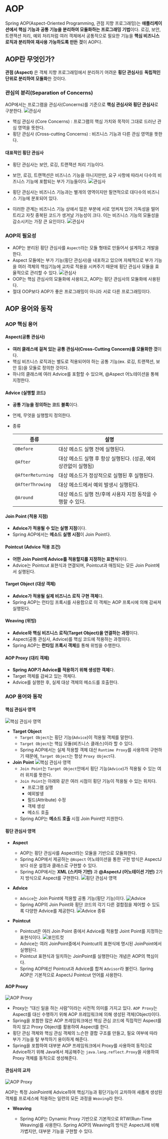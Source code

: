 # AOP

Spring AOP(Aspect-Oriented Programming, 관점 지향 프로그래밍)는 **애플리케이션에서 핵심 기능과 공통 기능을 분리하여 모듈화하는 프로그래밍 기법**이다. 로깅, 보안, 트랜잭션 처리, 예외 처리처럼 여러 객체에서 공통적으로 필요한 기능을 **핵심 비즈니스 로직과 분리하여 재사용 가능하도록 만든 것**이 AOP다.

## AOP란 무엇인가?

**관점 (Aspect)** 은 객체 지향 프로그래밍에서 분리하기 어려운 **횡단 관심사**를 **독립적인 단위로 분리하여 모듈화**한 것이다.

### 관심의 분리(Separation of Concerns)

AOP에서는 프로그램을 관심사(Concerns)를 기준으로 **핵심 관심사와 횡단 관심사**로 구분한다.
![관심사](../../images/5-1.png)
- 핵심 관심사 (Core Concerns) : 프로그램의 핵심 가치와 목적이 그대로 드러난 관심 영역을 뜻한다.
- 횡단 관심사 (Cross-cutting Concerns) : 비즈니스 기능과 다른 관심 영역을 뜻한다. 

#### 대표적인 횡단 관심사
- 횡단 관심사는 보안, 로깅, 트랜잭션 처리 기능이다. 
- 보안, 로깅, 트랜잭션은 비즈니스 기능을 아니지만만, 요구 사항에 따라서 다수의 비즈니스 기능에 포함되는 부가 기능들이다.
![관심사](../../images/5-2.png)

- 횡단 관심사는 비즈니스 기능과는 별개의 영역이지만 필연적으로 대다수의 비즈니스 기능에 분포되어 있다.
- 이러한 관계는 비즈니스 기능 상에서 많은 부분에 서로 엉켜져 있어 가독성을 떨어트리고 자칫 중복된 코드가 생겨날 가능성이 크다. 이는 비즈니스 기능의 모듈성을 감소시키는 가장 큰 요인이다.
![관심사](../../images/5-3.png)

### AOP의 필요성
- AOP는 분리된 횡단 관심사를 `Aspect`라는 모듈 형태로 만들어서 설계하고 개발을 한다.
- Aspect 모듈에는 부가 기능(횡단 관심사)을 내포하고 있으며 자체적으로 부가 기능을 여러 객체의 핵심기능에 교차로 적용을 시켜주기 때문에  횡단 관심사 모듈을 효율적으로 관리할 수 있다.
![관심사](../../images/5-4.png)
- OOP는 핵심 관심사의 모듈화에 사용되고, AOP는 횡단 관심사의 모듈화에 사용된다.
- 절대 OOP보다 AOP가 좋은 프로그래밍이 아니라 서로 다른 프로그래밍이다.

## AOP 용어와 동작

### AOP 핵심 용어

#### Aspect(공통 관심사)
- **여러 클래스에 걸쳐 있는 공통 관심사(Cross-Cutting Concern)를 모듈화한 것**이다.
- 핵심 비즈니스 로직과는 별도로 적용되어야 하는 공통 기능(ex. 로깅, 트랜잭션, 보안 등)을 모듈로 정의한 것이다.
- 하나의 클래스에 여러 Advice를 포함할 수 있으며, @Aspect 어노테이션을 통해 지정한다.

#### Advice (실행할 코드)
- **공통 기능을 정의하는 코드 블록**이다.
- 언제, 무엇을 실행할지 정의한다.
- 종류

    | 종류 | 설명 |
    |---|---|
    | `@Before` | 대상 메소드 실행 전에 실행된다. |
    | `@After` | 대상 메소드 실행 후 항상 실행된다. (성공, 예외 상관없이 실행됨) |
    | `@AfterReturning` | 대상 메소드가 정상적으로 실행된 후 실행된다. |
    | `@AfterThrowing` | 대상 메소드에서 예외 발생시 실행된다. |
    | `@Around` | 대상 메소드 실행 전/후에 사용자 지정 동작을 수행할 수 있다. |

#### Join Point (적용 지점)
- **Advice가 적용될 수 있는 실행 지점**이다.
- Spring AOP에서는 **메소드 실행 시점**이 Join Point다.

#### Pointcut (Advice 적용 조건)
- **어떤 Join Point에 Advice를 적용할지를 지정하는 표현식**이다.
- Advice는 Pointcut 표현식과 연결되며, Pointcut과 매칭되는 모든 Join Point에서 실행된다.

#### Target Object (대상 객체)
- **Advice가 적용될 실제 비즈니스 로직 구현 객체**다.
- Spring AOP는 런타임 프록시를 사용함으로 이 객체는 AOP 프록시에 의해 감싸져 실행된다.

#### Weaving (위빙)
- **Advice와 핵심 비즈니스 로직(Target Object)을 연결하는 과정**이다.
- Aspect(공통 관심사, Advice)를 핵심 코드에 적용하는 과정이다.
- Spring AOP는 **런타임 프록시 객체**를 통해 위빙을 수행한다.

#### AOP Proxy (대리 객체)
- **Spring AOP가 Advice를 적용하기 위해 생성한 객체**다.
- Target 객체를 감싸고 있는 객체다.
- Advice를 실행한 후, 실제 대상 객체의 메소드를 호출한다.

### AOP 용어와 동작

#### 핵심 관심사 영역
![핵심 관심사 영역](../../images/5-5.png)

- **Target Object**
  - `Target Object`는 횡단 기능(`Advice`)이 적용될 객체를 말한다.
  - `Target Object`는 핵심 모듈(비즈니스 클래스)이라 할 수 있다.
  - Spring AOP에서는 실제 적용할 객체 대산 `Runtime Proxy`를 사용하여 구현하기 때문에, `Target Object`는 항상 `Proxy Object`다.
- **Join Point**
    ![핵심 관심사 영역](../../images/5-6.png)
  - `Join Point`는 `Target Object`안에서 횡단 기능(`Advice`)가 적용될 수 있는 여러 위치를 뜻한다.
  - `Join Point`는 아래와 같은 여러 시점이 횡단 기능이 적용될 수 있는 위치다.
    - 프로그램 실행
    - 예외발생
    - 필드(Attribute) 수정
    - 객체 생성
    - 메소드 호출 
  - Spring AOP는 **메소드 호출** 시점 Join Point만 지원한다.

#### 횡단 관심사 영역
- **Aspect**
  - AOP는 횡단 관심사를 Aspect라는 모듈을 기반으로 모듈화한다.
  - Spring AOP에서 제공하는 `@Aspect` 어노테이션을 통한 구현 방식은 AspectJ보다 쉬운 설정과 클래스로 구현할 수 있다.
  - Spring AOP에서는 **XML (스키마 기반)** 과 **@AspectJ (어노테이션 기반)** 2가지 방식으로 Aspect를 구현한다.
![횡단 관심사 영역](../../images/5-7.png)

- **Advice**
  - `Advice`는 Join Point에 적용할 공통 기능(횡단 기능)이다.
    ![Advice](../../images/5-8.png)
  - Spring AOP의 Join Point와 횡단 코드의 각기 다른 결합점을 제어할 수 있도록 다양한 Advice를 제공한다.
    ![Advice 종류](../../images/5-9.png)
- **Pointcut**
  - Pointcut은 여러 Join Point 중에서 Advice를 적용할 Joint Point를 지정하는 표현식이다.
    ![포인트컷](../../images/5-10.png)
  - Advice는 여러 JoinPoint중에서 Pointcut의 표현식에 명시된 JoinPoint에서 실행된다.
  - Pointcut 표현식과 일치하는 JoinPoint를 실행한다는 개념은 AOP의 핵심이다.
  - Spring AOP에선 Pointcut과 Advice를 합쳐 `Advisor`라 불린다. Spring AOP은 기본적으로 AspectJ Pointcut 언어를 사용한다.

#### AOP Proxy
![AOP Proxy](../../images/5-11.png)

- Proxy는 “대신 일을 하는 사람”이라는 사전적 의미를 가지고 있다. `AOP Proxy`는 Aspect를 대신 수행하기 위해 AOP 프레임워크에 의해 생성된 객체(Object)이다.
- Spring을 포함한 많은 AOP 프레임워크에선 핵심 관심 코드에 직접적인 Aspect를 하지 않고 Proxy Object를 활용하여 Aspect를 한다.
- 횡단 관심 객체와 핵심 관심 객체의 느슨한 결합 구조를 만들고, 필요 여부에 따라 부가 기능을 탈 부착하기 용이하게 해준다.
- Spring을 포함하여 대부분 AOP 프레임워크에서 Proxy를 사용하여 동적으로 Advice하기 위해 Java에서 제공해주는 `java.lang.reflect.Proxy`을 사용하여 Proxy 객체를 동적으로 생성해준다.

#### 관심사의 교차
![AOP Proxy](../../images/5-12.png)

AOP는 특정 JoinPoint에 Advice하여 핵심기능과 횡단기능이 교차하여 새롭게 생성된 객체를 프로세스에 적용하는 일련의 모든 과정을 `Weaving`라 한다.

- **Weaving**

  - Spring AOP는 Dynamic Proxy 기반으로 기본적으로 RTW(Run-Time Weaving)를 사용한다. Spring AOP의 Weaving의 방식은 AspectJ에 비해 가볍지만, 대부분 기능을 구현할 수 있다.
  